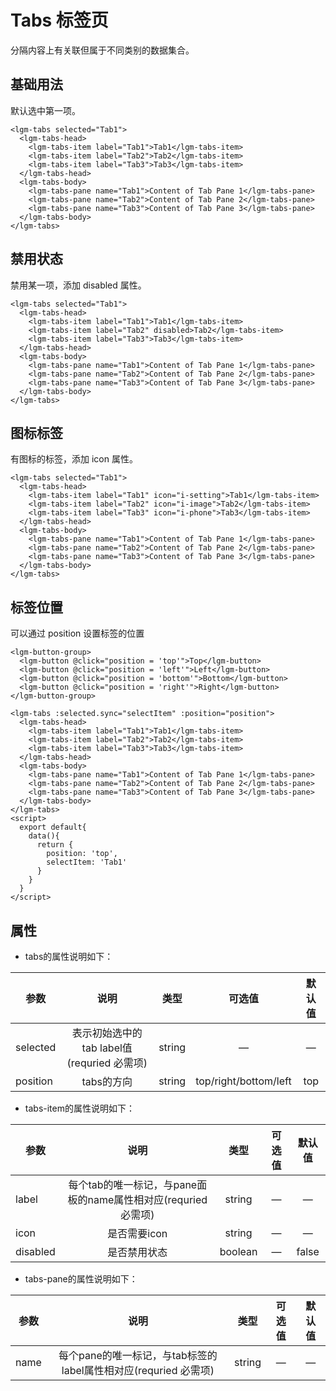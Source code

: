# Tabs  标签页
分隔内容上有关联但属于不同类别的数据集合。
## 基础用法
默认选中第一项。
<ClientOnly>
 <tabs-demo-1></tabs-demo-1>
</ClientOnly>

```vue
<lgm-tabs selected="Tab1">
  <lgm-tabs-head>
    <lgm-tabs-item label="Tab1">Tab1</lgm-tabs-item>
    <lgm-tabs-item label="Tab2">Tab2</lgm-tabs-item>
    <lgm-tabs-item label="Tab3">Tab3</lgm-tabs-item>
  </lgm-tabs-head>
  <lgm-tabs-body>
    <lgm-tabs-pane name="Tab1">Content of Tab Pane 1</lgm-tabs-pane>
    <lgm-tabs-pane name="Tab2">Content of Tab Pane 2</lgm-tabs-pane>
    <lgm-tabs-pane name="Tab3">Content of Tab Pane 3</lgm-tabs-pane>
  </lgm-tabs-body>
</lgm-tabs>
```

## 禁用状态
禁用某一项，添加 disabled 属性。
<ClientOnly>
 <tabs-demo-2></tabs-demo-2>
</ClientOnly>

```vue
<lgm-tabs selected="Tab1">
  <lgm-tabs-head>
    <lgm-tabs-item label="Tab1">Tab1</lgm-tabs-item>
    <lgm-tabs-item label="Tab2" disabled>Tab2</lgm-tabs-item>
    <lgm-tabs-item label="Tab3">Tab3</lgm-tabs-item>
  </lgm-tabs-head>
  <lgm-tabs-body>
    <lgm-tabs-pane name="Tab1">Content of Tab Pane 1</lgm-tabs-pane>
    <lgm-tabs-pane name="Tab2">Content of Tab Pane 2</lgm-tabs-pane>
    <lgm-tabs-pane name="Tab3">Content of Tab Pane 3</lgm-tabs-pane>
  </lgm-tabs-body>
</lgm-tabs>
```

## 图标标签
有图标的标签，添加 icon 属性。
<ClientOnly>
 <tabs-demo-3></tabs-demo-3>
</ClientOnly>

```vue
<lgm-tabs selected="Tab1">
  <lgm-tabs-head>
    <lgm-tabs-item label="Tab1" icon="i-setting">Tab1</lgm-tabs-item>
    <lgm-tabs-item label="Tab2" icon="i-image">Tab2</lgm-tabs-item>
    <lgm-tabs-item label="Tab3" icon="i-phone">Tab3</lgm-tabs-item>
  </lgm-tabs-head>
  <lgm-tabs-body>
    <lgm-tabs-pane name="Tab1">Content of Tab Pane 1</lgm-tabs-pane>
    <lgm-tabs-pane name="Tab2">Content of Tab Pane 2</lgm-tabs-pane>
    <lgm-tabs-pane name="Tab3">Content of Tab Pane 3</lgm-tabs-pane>
  </lgm-tabs-body>
</lgm-tabs>
```

## 标签位置
可以通过 position 设置标签的位置
<ClientOnly>
 <tabs-demo-4></tabs-demo-4>
</ClientOnly>

```vue
<lgm-button-group>
  <lgm-button @click="position = 'top'">Top</lgm-button>
  <lgm-button @click="position = 'left'">Left</lgm-button>
  <lgm-button @click="position = 'bottom'">Bottom</lgm-button>
  <lgm-button @click="position = 'right'">Right</lgm-button>
</lgm-button-group>

<lgm-tabs :selected.sync="selectItem" :position="position">
  <lgm-tabs-head>
    <lgm-tabs-item label="Tab1">Tab1</lgm-tabs-item>
    <lgm-tabs-item label="Tab2">Tab2</lgm-tabs-item>
    <lgm-tabs-item label="Tab3">Tab3</lgm-tabs-item>
  </lgm-tabs-head>
  <lgm-tabs-body>
    <lgm-tabs-pane name="Tab1">Content of Tab Pane 1</lgm-tabs-pane>
    <lgm-tabs-pane name="Tab2">Content of Tab Pane 2</lgm-tabs-pane>
    <lgm-tabs-pane name="Tab3">Content of Tab Pane 3</lgm-tabs-pane>
  </lgm-tabs-body>
</lgm-tabs>
<script>
  export default{
    data(){
      return {
        position: 'top',
        selectItem: 'Tab1'
      }
    }
  }
</script>
```

## 属性
  - tabs的属性说明如下：

  | 参数 | 说明 | 类型 | 可选值 | 默认值 |
  | ---- |:----:|:----:|:----:|:----:|
  | selected | 表示初始选中的tab label值(requried 必需项) | string |  —  |  — |
  | position | tabs的方向 | string |top/right/bottom/left|top|
  
  - tabs-item的属性说明如下：

  | 参数 | 说明 | 类型 | 可选值 | 默认值 |
  | ---- |:----:|:----:|:----:|:----:|
  | label | 每个tab的唯一标记，与pane面板的name属性相对应(requried 必需项) | string |   —   |    —    |
  | icon | 是否需要icon | string | — |  —  |
  | disabled | 是否禁用状态 | boolean | — | false |
  
  - tabs-pane的属性说明如下：

  | 参数 | 说明 | 类型 | 可选值 | 默认值 |
  | ---- |:----:|:----:|:----:|:----:|
  | name | 每个pane的唯一标记，与tab标签的label属性相对应(requried 必需项) | string |   —    |   —    |